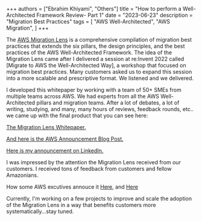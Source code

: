 +++
authors = ["Ebrahim Khiyami", "Others"]
title = "How to perform a Well-Architected Framework Review- Part 1"
date = "2023-06-23"
description = "Migration Best Practices"
tags = [
    "AWS Well-Architected",
    "AWS Migration",
]
+++

The [AWS Migration Lens](https://docs.aws.amazon.com/wellarchitected/latest/migration-lens/migration-lens.html ) is a comprehensive compilation of migration best practices that extends the six pillars, the design principles, and the best practices of the AWS Well-Architected Framework. The idea of the Migration Lens came after I delivered a session at re:Invent 2022 called [Migrate to AWS the Well-Architected Way], a workshop that focused on migration best practices. Many customers asked us to expand this session into a more scalable and prescriptive format. We listened and we delivered.

I developed this whitepaper by working with a team of 50+ SMEs from multiple teams across AWS. We had experts from all the AWS Well-Architected pillars and migration teams. After a lot of debates, a lot of writing, studying, and many, many hours of reviews, feedback rounds, etc.. we came up with the final product that you can see here:

[The Migration Lens Whitepaper.](https://docs.aws.amazon.com/wellarchitected/latest/migration-lens/migration-lens.html )

[And here is the AWS Announcement Blog Post. ](https://aws.amazon.com/blogs/mt/announcing-aws-well-architected-migration-lens/)

[Here is my announcement on LinkedIn.](https://www.linkedin.com/feed/update/urn:li:activity:7155987327771701249//)


I was impressed by the attention the Migration Lens received from our customers. I received tons of feedback from customers and fellow Amazonians.

How some AWS excutives annouce it [Here](https://twitter.com/JBKRATZ/status/1752055461187072125/), and [Here](https://twitter.com/danilop/status/1750525936418885724)


Currently, I'm working on a few projects to improve and scale the adoption of the Migration Lens in a way that benefits customers more systematically...stay tuned.


